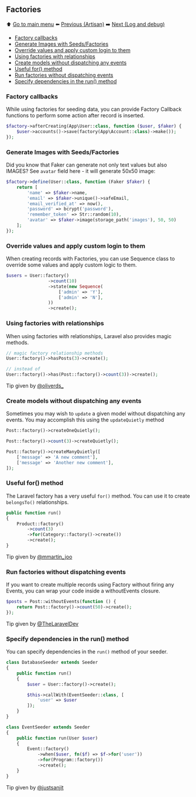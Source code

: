 ## Factories

⬆️ [Go to main menu](README.md#laravel-tips) ⬅️ [Previous (Artisan)](artisan.md) ➡️ [Next (Log and debug)](log-and-debug.md)

- [Factory callbacks](#factory-callbacks)
- [Generate Images with Seeds/Factories](#generate-images-with-seedsfactories)
- [Override values and apply custom login to them](#override-values-and-apply-custom-login-to-them)
- [Using factories with relationships](#using-factories-with-relationships)
- [Create models without dispatching any events](#create-models-without-dispatching-any-events)
- [Useful for() method](#useful-for-method)
- [Run factories without dispatching events](#run-factories-without-dispatching-events)
- [Specify dependencies in the run() method](#specify-dependencies-in-the-run-method)

### Factory callbacks

While using factories for seeding data, you can provide Factory Callback functions to perform some action after record is inserted.

```php
$factory->afterCreating(App\User::class, function ($user, $faker) {
    $user->accounts()->save(factory(App\Account::class)->make());
});
```

### Generate Images with Seeds/Factories

Did you know that Faker can generate not only text values but also IMAGES? See `avatar` field here - it will generate 50x50 image:

```php
$factory->define(User::class, function (Faker $faker) {
    return [
        'name' => $faker->name,
        'email' => $faker->unique()->safeEmail,
        'email_verified_at' => now(),
        'password' => bcrypt('password'),
        'remember_token' => Str::random(10),
        'avatar' => $faker->image(storage_path('images'), 50, 50)
    ];
});
```

### Override values and apply custom login to them

When creating records with Factories, you can use Sequence class to override some values and apply custom logic to them.

```php
$users = User::factory()
                ->count(10)
                ->state(new Sequence(
                    ['admin' => 'Y'],
                    ['admin' => 'N'],
                ))
                ->create();
```

### Using factories with relationships

When using factories with relationships, Laravel also provides magic methods.

```php
// magic factory relationship methods
User::factory()->hasPosts(3)->create();

// instead of
User::factory()->has(Post::factory()->count(3))->create();
```

Tip given by [@oliverds\_](https://twitter.com/oliverds_/status/1441447356323430402)

### Create models without dispatching any events

Sometimes you may wish to `update` a given model without dispatching any events. You may accomplish this using the `updateQuietly` method

```php
Post::factory()->createOneQuietly();

Post::factory()->count(3)->createQuietly();

Post::factory()->createManyQuietly([
    ['message' => 'A new comment'],
    ['message' => 'Another new comment'],
]);
```

### Useful for() method

The Laravel factory has a very useful `for()` method. You can use it to create `belongsTo()` relationships.

```php
public function run()
{
    Product::factory()
        ->count(3)
        ->for(Category::factory()->create())
        ->create();
}
```

Tip given by [@mmartin_joo](https://twitter.com/mmartin_joo/status/1461002439629361158)

### Run factories without dispatching events

If you want to create multiple records using Factory without firing any Events, you can wrap your code inside a withoutEvents closure.

```php
$posts = Post::withoutEvents(function () {
    return Post::factory()->count(50)->create();
});
```

Tip given by [@TheLaravelDev](https://twitter.com/TheLaravelDev/status/1510965402666676227)

### Specify dependencies in the run() method

You can specify dependencies in the `run()` method of your seeder.

```php
class DatabaseSeeder extends Seeder
{
    public function run()
    {
        $user = User::factory()->create();

        $this->callWith(EventSeeder::class, [
            'user' => $user
        ]);
    }
}
```

```php
class EventSeeder extends Seeder
{
    public function run(User $user)
    {
        Event::factory()
            ->when($user, fn($f) => $f->for('user'))
            ->for(Program::factory())
            ->create();
    }
}
```

Tip given by [@justsanjit](https://twitter.com/justsanjit/status/1514428294418079746)

